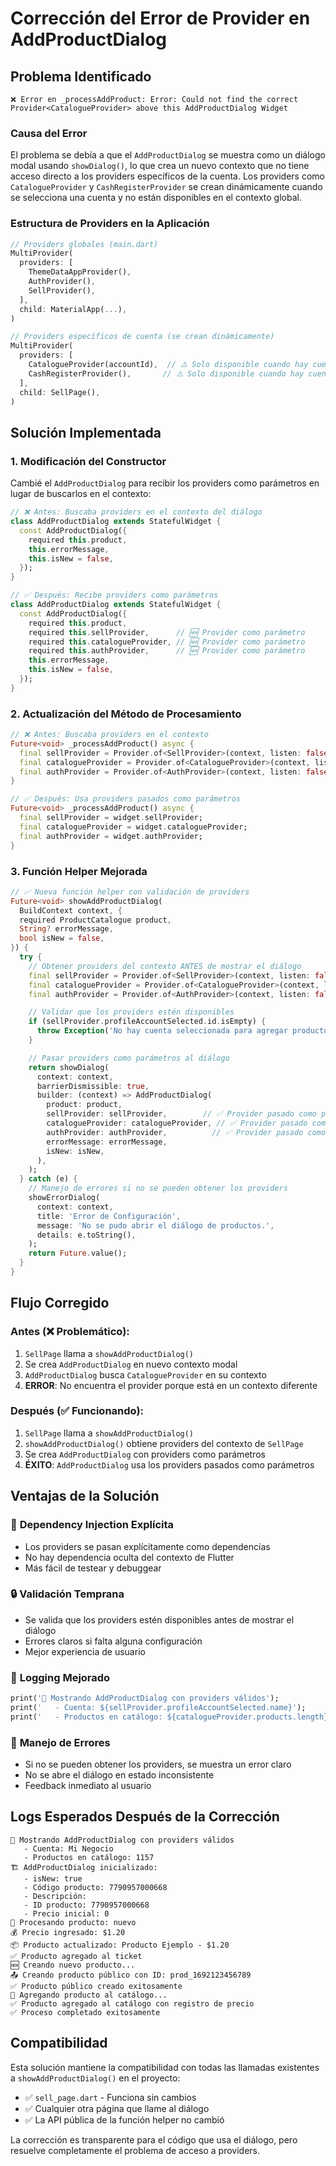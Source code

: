 # Corrección del Error de Provider en AddProductDialog

## Problema Identificado

```
❌ Error en _processAddProduct: Error: Could not find the correct Provider<CatalogueProvider> above this AddProductDialog Widget
```

### Causa del Error

El problema se debía a que el `AddProductDialog` se muestra como un diálogo modal usando `showDialog()`, lo que crea un nuevo contexto que no tiene acceso directo a los providers específicos de la cuenta. Los providers como `CatalogueProvider` y `CashRegisterProvider` se crean dinámicamente cuando se selecciona una cuenta y no están disponibles en el contexto global.

### Estructura de Providers en la Aplicación

```dart
// Providers globales (main.dart)
MultiProvider(
  providers: [
    ThemeDataAppProvider(),
    AuthProvider(),
    SellProvider(),
  ],
  child: MaterialApp(...),
)

// Providers específicos de cuenta (se crean dinámicamente)
MultiProvider(
  providers: [
    CatalogueProvider(accountId),  // ⚠️ Solo disponible cuando hay cuenta seleccionada
    CashRegisterProvider(),       // ⚠️ Solo disponible cuando hay cuenta seleccionada
  ],
  child: SellPage(),
)
```

## Solución Implementada

### 1. **Modificación del Constructor**

Cambié el `AddProductDialog` para recibir los providers como parámetros en lugar de buscarlos en el contexto:

```dart
// ❌ Antes: Buscaba providers en el contexto del diálogo
class AddProductDialog extends StatefulWidget {
  const AddProductDialog({
    required this.product,
    this.errorMessage,
    this.isNew = false,
  });
}

// ✅ Después: Recibe providers como parámetros
class AddProductDialog extends StatefulWidget {
  const AddProductDialog({
    required this.product,
    required this.sellProvider,      // 🆕 Provider como parámetro
    required this.catalogueProvider, // 🆕 Provider como parámetro
    required this.authProvider,      // 🆕 Provider como parámetro
    this.errorMessage,
    this.isNew = false,
  });
}
```

### 2. **Actualización del Método de Procesamiento**

```dart
// ❌ Antes: Buscaba providers en el contexto
Future<void> _processAddProduct() async {
  final sellProvider = Provider.of<SellProvider>(context, listen: false);
  final catalogueProvider = Provider.of<CatalogueProvider>(context, listen: false);
  final authProvider = Provider.of<AuthProvider>(context, listen: false);
}

// ✅ Después: Usa providers pasados como parámetros
Future<void> _processAddProduct() async {
  final sellProvider = widget.sellProvider;
  final catalogueProvider = widget.catalogueProvider;
  final authProvider = widget.authProvider;
}
```

### 3. **Función Helper Mejorada**

```dart
// ✅ Nueva función helper con validación de providers
Future<void> showAddProductDialog(
  BuildContext context, {
  required ProductCatalogue product,
  String? errorMessage,
  bool isNew = false,
}) {
  try {
    // Obtener providers del contexto ANTES de mostrar el diálogo
    final sellProvider = Provider.of<SellProvider>(context, listen: false);
    final catalogueProvider = Provider.of<CatalogueProvider>(context, listen: false);
    final authProvider = Provider.of<AuthProvider>(context, listen: false);

    // Validar que los providers estén disponibles
    if (sellProvider.profileAccountSelected.id.isEmpty) {
      throw Exception('No hay cuenta seleccionada para agregar productos');
    }

    // Pasar providers como parámetros al diálogo
    return showDialog(
      context: context,
      barrierDismissible: true,
      builder: (context) => AddProductDialog(
        product: product,
        sellProvider: sellProvider,        // ✅ Provider pasado como parámetro
        catalogueProvider: catalogueProvider, // ✅ Provider pasado como parámetro
        authProvider: authProvider,          // ✅ Provider pasado como parámetro
        errorMessage: errorMessage,
        isNew: isNew,
      ),
    );
  } catch (e) {
    // Manejo de errores si no se pueden obtener los providers
    showErrorDialog(
      context: context,
      title: 'Error de Configuración',
      message: 'No se pudo abrir el diálogo de productos.',
      details: e.toString(),
    );
    return Future.value();
  }
}
```

## Flujo Corregido

### Antes (❌ Problemático):
1. `SellPage` llama a `showAddProductDialog()`
2. Se crea `AddProductDialog` en nuevo contexto modal
3. `AddProductDialog` busca `CatalogueProvider` en su contexto
4. **ERROR**: No encuentra el provider porque está en un contexto diferente

### Después (✅ Funcionando):
1. `SellPage` llama a `showAddProductDialog()`
2. `showAddProductDialog()` obtiene providers del contexto de `SellPage`
3. Se crea `AddProductDialog` con providers como parámetros
4. **ÉXITO**: `AddProductDialog` usa los providers pasados como parámetros

## Ventajas de la Solución

### 🎯 **Dependency Injection Explícita**
- Los providers se pasan explícitamente como dependencias
- No hay dependencia oculta del contexto de Flutter
- Más fácil de testear y debuggear

### 🔒 **Validación Temprana**
- Se valida que los providers estén disponibles antes de mostrar el diálogo
- Errores claros si falta alguna configuración
- Mejor experiencia de usuario

### 📝 **Logging Mejorado**
```dart
print('🎯 Mostrando AddProductDialog con providers válidos');
print('   - Cuenta: ${sellProvider.profileAccountSelected.name}');
print('   - Productos en catálogo: ${catalogueProvider.products.length}');
```

### 🔧 **Manejo de Errores**
- Si no se pueden obtener los providers, se muestra un error claro
- No se abre el diálogo en estado inconsistente
- Feedback inmediato al usuario

## Logs Esperados Después de la Corrección

```
🎯 Mostrando AddProductDialog con providers válidos
   - Cuenta: Mi Negocio
   - Productos en catálogo: 1157
🏗️ AddProductDialog inicializado:
   - isNew: true
   - Código producto: 7790957000668
   - Descripción: 
   - ID producto: 7790957000668
   - Precio inicial: 0
🔄 Procesando producto: nuevo
💰 Precio ingresado: $1.20
📦 Producto actualizado: Producto Ejemplo - $1.20
✅ Producto agregado al ticket
🆕 Creando nuevo producto...
📤 Creando producto público con ID: prod_1692123456789
✅ Producto público creado exitosamente
📁 Agregando producto al catálogo...
✅ Producto agregado al catálogo con registro de precio
✅ Proceso completado exitosamente
```

## Compatibilidad

Esta solución mantiene la compatibilidad con todas las llamadas existentes a `showAddProductDialog()` en el proyecto:

- ✅ `sell_page.dart` - Funciona sin cambios
- ✅ Cualquier otra página que llame al diálogo
- ✅ La API pública de la función helper no cambió

La corrección es transparente para el código que usa el diálogo, pero resuelve completamente el problema de acceso a providers.
